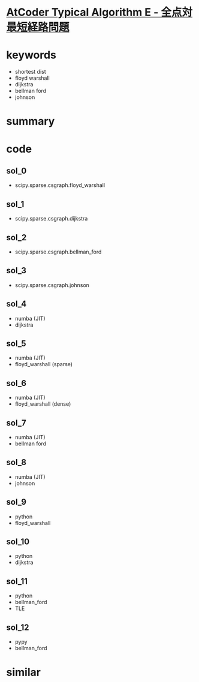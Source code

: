 # [AtCoder Typical Algorithm E - 全点対最短経路問題](https://atcoder.jp/contests/typical-algorithm/tasks/typical_algorithm_e)



# keywords 
- shortest dist 
- floyd warshall
- dijkstra
- bellman ford 
- johnson


# summary

# code 
## sol_0
- scipy.sparse.csgraph.floyd_warshall

## sol_1
- scipy.sparse.csgraph.dijkstra

## sol_2
- scipy.sparse.csgraph.bellman_ford

## sol_3
- scipy.sparse.csgraph.johnson

## sol_4 
- numba (JIT)
- dijkstra 

## sol_5
- numba (JIT)
- floyd_warshall (sparse)

## sol_6
- numba (JIT)
- floyd_warshall (dense)

## sol_7
- numba (JIT)
- bellman ford

## sol_8
- numba (JIT)
- johnson


## sol_9
- python
- floyd_warshall


## sol_10
- python
- dijkstra

## sol_11
- python
- bellman_ford
- TLE

## sol_12
- pypy
- bellman_ford



# similar 